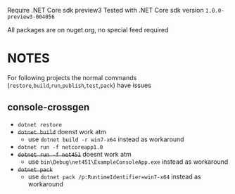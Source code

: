 
Require .NET Core sdk preview3
Tested with .NET Core sdk version `1.0.0-preview3-004056`

All packages are on nuget.org, no special feed required

# NOTES

For following projects the normal commands (`restore`,`build`,`run`,`publish`,`test`,`pack`) have issues

## console-crossgen

- `dotnet restore`
- ~~`dotnet build`~~ doenst work atm
    - use `dotnet build -r win7-x64` instead as workaround
- `dotnet run -f netcoreapp1.0`
- ~~`dotnet run -f net451`~~ doesnt work atm
    - use `bin\Debug\net451\ExampleConsoleApp.exe` instead as workaround
- ~~`dotnet pack`~~
    - use `dotnet pack /p:RuntimeIdentifier=win7-x64` instead as workaround

